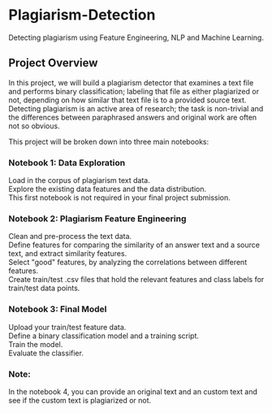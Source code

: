 # Plagiarism-Detection
Detecting plagiarism using Feature Engineering, NLP and Machine Learning.

## Project Overview
In this project, we will build a plagiarism detector that examines a text file and performs binary classification; labeling that file as either plagiarized or not, depending on how similar that text file is to a provided source text. Detecting plagiarism is an active area of research; the task is non-trivial and the differences between paraphrased answers and original work are often not so obvious.

This project will be broken down into three main notebooks:

### Notebook 1: Data Exploration

Load in the corpus of plagiarism text data.  
Explore the existing data features and the data distribution.  
This first notebook is not required in your final project submission.  


### Notebook 2: Plagiarism Feature Engineering

Clean and pre-process the text data.  
Define features for comparing the similarity of an answer text and a source text, and extract similarity features.  
Select "good" features, by analyzing the correlations between different features.  
Create train/test .csv files that hold the relevant features and class labels for train/test data points.  


### Notebook 3: Final Model

Upload your train/test feature data.  
Define a binary classification model and a training script.  
Train the model.  
Evaluate the classifier.  


### Note:  
In the notebook 4, you can provide an original text and an custom text and see if the custom text is plagiarized or not.